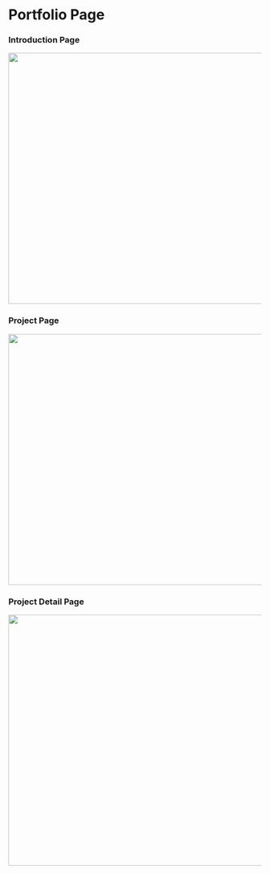 # Portfolio Page

### Introduction Page
<p align="center">
  <img src="https://user-images.githubusercontent.com/58837611/184556158-edd4df95-0dee-4ffe-841e-7b829550555b.png" width="900" height="500">
</p>

### Project Page
<p align="center">
  <img src="https://user-images.githubusercontent.com/58837611/184556162-09822a37-3838-438e-9785-e8c376e2e62d.png" width="900" height="500">
</p>

### Project Detail Page
<p align="center">
  <img src="https://user-images.githubusercontent.com/58837611/184556167-cea7d71d-d91b-4095-85a3-6668d2681a53.png" width="900" height="500">
</p>
